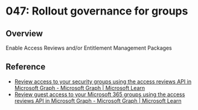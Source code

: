# 047: Rollout governance for groups

## Overview

Enable Access Reviews and/or Entitlement Management Packages

## Reference

* [Review access to your security groups using the access reviews API in Microsoft Graph - Microsoft Graph | Microsoft Learn](https://learn.microsoft.com/en-us/graph/tutorial-accessreviews-securitygroup?toc=%2Fazure%2Factive-directory%2Fgovernance%2Ftoc.json&bc=%2Fazure%2Factive-directory%2Fgovernance%2Fbreadcrumb%2Ftoc.json&tabs=http#step-3-create-an-access-review-for-the-security-group)
* [Review guest access to your Microsoft 365 groups using the access reviews API in Microsoft Graph - Microsoft Graph | Microsoft Learn](https://learn.microsoft.com/en-us/graph/tutorial-accessreviews-m365group?toc=%2Fazure%2Factive-directory%2Fgovernance%2Ftoc.json&bc=%2Fazure%2Factive-directory%2Fgovernance%2Fbreadcrumb%2Ftoc.json&tabs=http)
